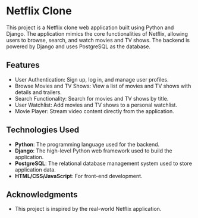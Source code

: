 # Netflix Clone

This project is a Netflix clone web application built using Python and Django. The application mimics the core functionalities of Netflix, allowing users to browse, search, and watch movies and TV shows. The backend is powered by Django and uses PostgreSQL as the database.

## Features

- User Authentication: Sign up, log in, and manage user profiles.
- Browse Movies and TV Shows: View a list of movies and TV shows with details and trailers.
- Search Functionality: Search for movies and TV shows by title.
- User Watchlist: Add movies and TV shows to a personal watchlist.
- Movie Player: Stream video content directly from the application.

## Technologies Used

- **Python**: The programming language used for the backend.
- **Django**: The high-level Python web framework used to build the application.
- **PostgreSQL**: The relational database management system used to store application data.
- **HTML/CSS/JavaScript**: For front-end development.

## Acknowledgments

- This project is inspired by the real-world Netflix application.
